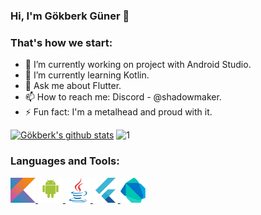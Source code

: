 ### Hi, I'm Gökberk Güner 👋

<h3 align="left">That's how we start:</h3>

- 🔭 I’m currently working on project with Android Studio.
- 🌱 I’m currently learning Kotlin.
- 💬 Ask me about Flutter.
- 📫 How to reach me: Discord - @shadowmaker.
- ⚡ Fun fact: I'm a metalhead and proud with it.

[![Gökberk's github stats](https://github-readme-stats.vercel.app/api?username=gokberkguner&&show_icons=true&title_color=ffffff&icon_color=bd8326&text_color=ffffff&bg_color=151515)](https://github.com/gokberkguner/github-readme-stats)
![1](https://github-readme-stats.vercel.app/api/top-langs/?username=gokberkguner&&show_icons=true&title_color=ffffff&icon_color=bd8326&text_color=ffffff&bg_color=151515)

<h3 align="left">Languages and Tools:</h3>
<p align="left"> <a href="https://flutter.dev/" target="_blank"> <img src="https://github.com/devicons/devicon/blob/master/icons/kotlin/kotlin-original.svg" alt="kotlin" width="40" height="40"/> </a>
<a href="https://developer.android.com" target="_blank"> <img src="https://raw.githubusercontent.com/devicons/devicon/master/icons/android/android-original-wordmark.svg" alt="android" width="40" height="40"/> </a> <a href="https://www.java.com" target="_blank"> <img src="https://raw.githubusercontent.com/devicons/devicon/master/icons/java/java-original.svg" alt="java" width="40" height="40"/> </a> <a href="https://flutter.dev/" target="_blank"> <img src="https://github.com/devicons/devicon/blob/master/icons/flutter/flutter-original.svg" alt="flutter" width="40" height="40"/> </a> <a href="https://flutter.dev/" target="_blank"> <img src="https://github.com/devicons/devicon/blob/master/icons/dart/dart-original.svg" alt="dart" width="40" height="40"/> </a> 


